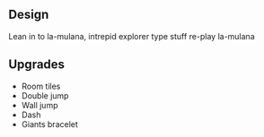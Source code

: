 ## Design
Lean in to la-mulana, intrepid explorer type stuff
re-play la-mulana

## Upgrades
- Room tiles
- Double jump
- Wall jump
- Dash
- Giants bracelet
